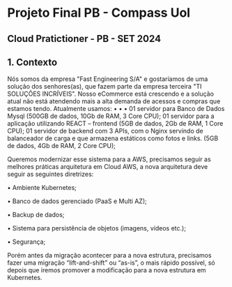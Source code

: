 # Projeto Final PB - Compass Uol

## Cloud Pratictioner - PB - SET 2024

## 1. Contexto

Nós somos da empresa "Fast Engineering S/A" e gostaríamos de uma solução dos
senhores(as), que fazem parte da empresa terceira "TI SOLUÇÕES INCRÍVEIS".
Nosso eCommerce está crescendo e a solução atual não está atendendo mais a alta
demanda de acessos e compras que estamos tendo.
Atualmente usamos:
•
•
•
01 servidor para Banco de Dados Mysql (500GB de dados, 10Gb de RAM, 3 Core
CPU);
01 servidor para a aplicação utilizando REACT – frontend (5GB de dados, 2Gb de
RAM, 1 Core CPU);
01 servidor de backend com 3 APIs, com o Nginx servindo de balanceador de
carga e que armazena estáticos como fotos e links. (5GB de dados, 4Gb de RAM,
2 Core CPU);



Queremos modernizar esse sistema para a AWS, precisamos seguir as melhores
práticas arquitetura em Cloud AWS, a nova arquitetura deve seguir as seguintes
diretrizes:

• Ambiente Kubernetes;

• Banco de dados gerenciado (PaaS e Multi AZ);

• Backup de dados;

• Sistema para persistência de objetos (imagens, vídeos etc.);

• Segurança; 

Porém antes da migração acontecer para a nova estrutura, precisamos fazer uma
migração “lift-and-shift” ou “as-is”, o mais rápido possível, só depois que iremos
promover a modificação para a nova estrutura em Kubernetes.

